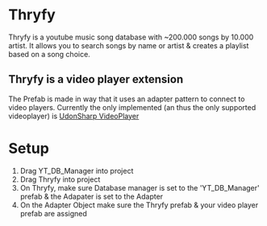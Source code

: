 # Thryfy
Thryfy is a youtube music song database with ~200.000 songs by 10.000 artist. It allows you to search songs by name or artist & creates a playlist based on a song choice.

## Thryfy is a video player extension
The Prefab is made in way that it uses an adapter pattern to connect to video players.
Currently the only implemented (an thus the only supported videoplayer) is [UdonSharp VideoPlayer](https://github.com/MerlinVR/USharpVideo)

# Setup
1. Drag YT_DB_Manager into project
2. Drag Thryfy into project
3. On Thryfy, make sure Database manager is set to the 'YT_DB_Manager' prefab & the Adapater is set to the Adapter
4. On the Adapter Object make sure the Thryfy prefab & your video player prefab are assigned 
